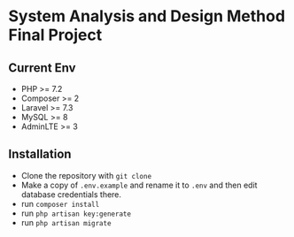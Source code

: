 # System Analysis and Design Method Final Project

## Current Env
- PHP >= 7.2
- Composer >= 2
- Laravel >= 7.3
- MySQL >= 8
- AdminLTE >= 3

## Installation
- Clone the repository with `git clone`
- Make a copy of `.env.example` and rename it to `.env` and then edit database credentials there.
- run `composer install`
- run `php artisan key:generate`
- run `php artisan migrate`
